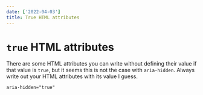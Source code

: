 ```yaml
---
date: ['2022-04-03']
title: True HTML attributes
---
```


# `true` HTML attributes

There are some HTML attributes you can write without defining their value if that value is `true`, but it seems this is not the case with `aria-hidden`. Always write out your HTML attributes with its value I guess.

```
aria-hidden="true"
```
